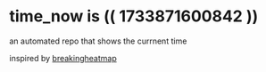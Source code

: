 # time_now is (( 1733871600842 ))

an automated repo that shows the currnent time

inspired by [breakingheatmap](https://github.com/breakingheatmap/breakingheatmap)
